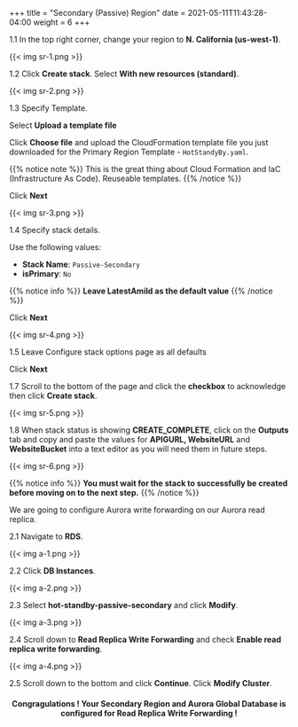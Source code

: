 +++
title = "Secondary (Passive) Region"
date =  2021-05-11T11:43:28-04:00
weight = 6
+++

1.1 In the top right corner, change your region to **N. California (us-west-1)**.

{{< img sr-1.png >}}

1.2 Click **Create stack**.  Select **With new resources (standard)**.

{{< img sr-2.png >}}

1.3 Specify Template.

Select **Upload a template file**

Click **Choose file** and upload the CloudFormation template file you just downloaded for the Primary Region Template - `HotStandyBy.yaml`.  

{{% notice note %}}
This is the great thing about Cloud Formation and IaC (Infrastructure As Code). Reuseable templates.
{{% /notice %}}

Click **Next**

{{< img sr-3.png >}}

1.4  Specify stack details. 

Use the following values:

* **Stack Name**: `Passive-Secondary`
* **isPrimary**: `No`

{{% notice info %}}
**Leave LatestAmiId as the default value**
{{% /notice %}}

Click **Next**

{{< img sr-4.png >}}

1.5 Leave Configure stack options page as all defaults

Click **Next**

1.7 Scroll to the bottom of the page and click the **checkbox** to acknowledge then click **Create stack**.

{{< img sr-5.png >}}

1.8 When stack status is showing **CREATE_COMPLETE**, click on the **Outputs** tab and copy and paste the values for **APIGURL, WebsiteURL** and **WebsiteBucket** into a text editor as you will need them in future steps.

{{< img sr-6.png >}}

{{% notice info %}}
**You must wait for the stack to successfully be created before moving on to the next step.**
{{% /notice %}}

We are going to configure Aurora write forwarding on our Aurora read replica.

2.1 Navigate to **RDS**.

{{< img a-1.png >}}

2.2 Click **DB Instances**.

{{< img a-2.png >}}

2.3 Select **hot-standby-passive-secondary** and click **Modify**.

{{< img a-3.png >}}

2.4 Scroll down to **Read Replica Write Forwarding** and check **Enable read replica write forwarding**.

{{< img a-4.png >}}

2.5 Scroll down to the bottom and click **Continue**.  Click **Modify Cluster**.

#### <center>Congragulations !  Your Secondary Region and Aurora Global Database is configured for Read Replica Write Forwarding !



